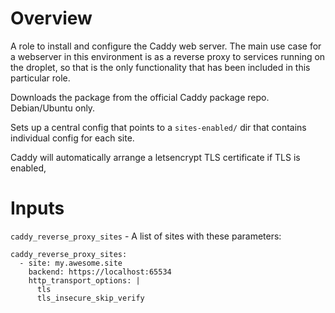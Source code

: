 # Overview

A role to install and configure the Caddy web server. The main use case for a webserver in this environment is as a reverse proxy to services running on the droplet, so that is the only functionality that has been included in this particular role.

Downloads the package from the official Caddy package repo. Debian/Ubuntu only.

Sets up a central config that points to a `sites-enabled/` dir that contains individual config for each site.

Caddy will automatically arrange a letsencrypt TLS certificate if TLS is enabled,

# Inputs

`caddy_reverse_proxy_sites` - A list of sites with these parameters:
```
caddy_reverse_proxy_sites:
  - site: my.awesome.site
    backend: https://localhost:65534
    http_transport_options: |
      tls
      tls_insecure_skip_verify
```